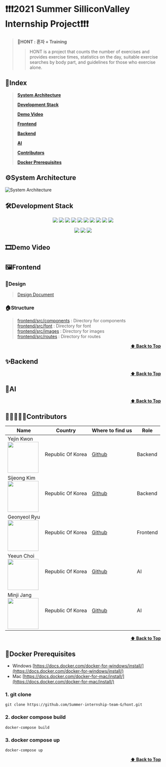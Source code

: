 # ❗❗❗2021 Summer SilliconValley Internship Project❗❗❗ 
> **💪HONT : 혼자 + Training**
> > HONT is a project that counts the number of exercises and provides exercise times, statistics on the day, suitable exercise searches by body part, and guidelines for those who exercise alone.

## 📝Index
> <b><a href="#system-architecture">System Architecture</a></b>
>  
> <b><a href="#development-stack">Development Stack</a></b> 
> 
> <b><a href="#demo-video">Demo Video</a></b>  
> 
> <b><a href="#frontend">Frontend</a></b>  
> 
> <b><a href="#backend">Backend</a></b>
> 
> <b><a href="#AI">AI</a></b>  
> 
> <b><a href="#contributors">Contributors</a></b>   
> 
> <b><a href="#docker-prerequisites">Docker Prerequisites</a></b>  

## ⚙System Architecture
![System Architecture](https://user-images.githubusercontent.com/34560965/127252638-6f905b4c-8282-482e-8e5c-a4b22892d67a.png)

## 🛠Development Stack
<p align="center">
  <img src="https://img.shields.io/badge/react-17.0.2-blue" />
  <img src="https://img.shields.io/badge/flask-1.1.1-blue" />
  <img src="https://img.shields.io/badge/gunicorn-20.0.4-blue" />
  <img src="https://img.shields.io/badge/OpenCV-4.5.3-blue" />
  <img src="https://img.shields.io/badge/MongoDB-blue" />
  <img src="https://img.shields.io/badge/redis-blue" />
  <img src="https://img.shields.io/badge/Celery-blue" />
  <img src="https://img.shields.io/badge/Docker-blue" />
  <img src="https://img.shields.io/badge/Swagger-blue" />
  <img src="https://img.shields.io/badge/VSCode-blue" />
</p>
<p align="center" text-align="center" width="100%">
  <img src="https://img.shields.io/github/contributors/Summer-internship-team-G/hont" />
  <img src="https://img.shields.io/github/last-commit/Summer-internship-team-G/hont?color=red" />
  <img src="https://img.shields.io/github/commit-activity/w/Summer-internship-team-G/hont?color=red" />
</p>


## 🎞Demo Video

## 🖼Frontend
### 🎨Design
  > [Design Document](https://www.notion.so/Design-Document-6c5e22d55a614606bd231c488e26e770)    
  
### 🏠Structure
  > [frontend/src/components](./frontend/src/components) : Directory for components   
  > [frontend/src/font](./frontend/src/font) : Directory for font   
  > [frontend/src/images](./frontend/src/images) : Directory for images   
  > [frontend/src/routes](./frontend/src/routes) : Directory for routes   

<div align="right">
    <b><a href="#2021-Summer-SilliconValley-Internship-Project">⬆️ Back to Top</a></b>
</div>

## ✨Backend
<div align="right">
    <b><a href="#2021-Summer-SilliconValley-Internship-Project">⬆️ Back to Top</a></b>
</div>

## 🤖AI
<div align="right">
    <b><a href="#2021-Summer-SilliconValley-Internship-Project">⬆️ Back to Top</a></b>
</div>

## 👩‍👩‍👧‍👧🧑Contributors
| Name | Country | Where to find us | Role |
| ---- | ------- | ----------------- | ---- |
| Yejin Kwon <br /> <img src="https://avatars.githubusercontent.com/yejin0928" width="100" />  | Republic Of Korea | [Github](https://github.com/yejin0928)| Backend |
| Sijeong Kim <br /> <img src="https://avatars.githubusercontent.com/Si-jeong" width="100" />  | Republic Of Korea | [Github](https://github.com/Si-jeong)| Backend |
| Geonyeol Ryu <br /> <img src="https://avatars.githubusercontent.com/rjsduf0503" width="100" />  | Republic Of Korea | [Github](https://github.com/rjsduf0503)| Frontend |
| Yeeun Choi <br /> <img src="https://avatars.githubusercontent.com/swcye" width="100" />  | Republic Of Korea | [Github](https://github.com/swcye)| AI |
| Minji Jang <br /> <img src="https://avatars.githubusercontent.com/SUMMERLOVE7" width="100" />  | Republic Of Korea | [Github](https://github.com/SUMMERLOVE7)| AI |

<div align="right">
    <b><a href="#2021-Summer-SilliconValley-Internship-Project">⬆️ Back to Top</a></b>
</div>

## 📌Docker Prerequisites

-   Windows [https://docs.docker.com/docker-for-windows/install/](https://docs.docker.com/docker-for-windows/install/)
-   Mac [https://docs.docker.com/docker-for-mac/install/](https://docs.docker.com/docker-for-mac/install/)

### [](https://github.com/shpark76/docker-demo#1-git-clone)1\. git clone

```
git clone https://github.com/Summer-internship-team-G/hont.git
```

### [](https://github.com/shpark76/docker-demo#2-docker-compose-build-and-up)2\. docker compose build

```
docker-compose build
```

### 3\. docker compose up

```
docker-compose up
```

<div align="right">
    <b><a href="#2021-Summer-SilliconValley-Internship-Project">⬆️ Back to Top</a></b>
</div>
